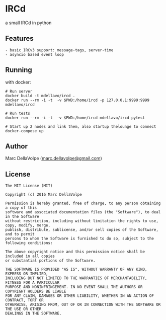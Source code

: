 # IRCd

a small IRCd in python

## Features
    - basic IRCv3 support: message-tags, server-time
    - asyncio based event loop

## Running

with docker:
```
# Run server
docker build -t mdellavo/ircd .
docker run --rm -i -t  -v $PWD:/home/ircd -p 127.0.0.1:9999:9999 mdellavo/ircd

# Run tests
docker run --rm -i -t  -v $PWD:/home/ircd mdellavo/ircd pytest

# Start up 2 nodes and link them, also startup thelounge to connect
docker-compose up
```

## Author

Marc DellaVolpe  (marc.dellavolpe@gmail.com)

## License
    The MIT License (MIT)

    Copyright (c) 2016 Marc DellaVolpe

    Permission is hereby granted, free of charge, to any person obtaining a copy of this
    software and associated documentation files (the "Software"), to deal in the Software
    without restriction, including without limitation the rights to use, copy, modify, merge,
    publish, distribute, sublicense, and/or sell copies of the Software, and to permit
    persons to whom the Software is furnished to do so, subject to the following conditions:

    The above copyright notice and this permission notice shall be included in all copies
    or substantial portions of the Software.

    THE SOFTWARE IS PROVIDED "AS IS", WITHOUT WARRANTY OF ANY KIND, EXPRESS OR IMPLIED,
    INCLUDING BUT NOT LIMITED TO THE WARRANTIES OF MERCHANTABILITY, FITNESS FOR A PARTICULAR
    PURPOSE AND NONINFRINGEMENT. IN NO EVENT SHALL THE AUTHORS OR COPYRIGHT HOLDERS BE LIABLE
    FOR ANY CLAIM, DAMAGES OR OTHER LIABILITY, WHETHER IN AN ACTION OF CONTRACT, TORT OR
    OTHERWISE, ARISING FROM, OUT OF OR IN CONNECTION WITH THE SOFTWARE OR THE USE OR OTHER
    DEALINGS IN THE SOFTWARE.
